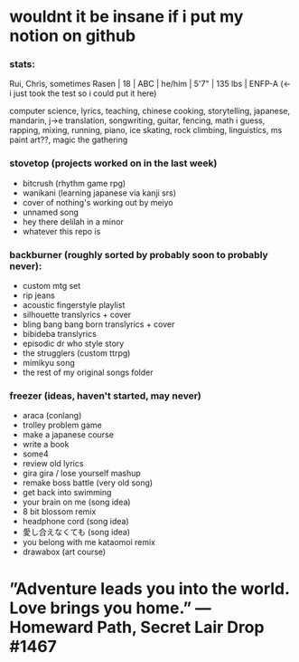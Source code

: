 # wouldnt it be insane if i put my notion on github

### stats:
Rui, Chris, sometimes Rasen | 18 | ABC | he/him | 5'7" | 135 lbs | ENFP-A (<- i just took the test so i could put it here)

computer science, lyrics, teaching, chinese cooking, storytelling, japanese, mandarin, j->e translation, songwriting, guitar, fencing, 
math i guess, rapping, mixing, running, piano, ice skating, rock climbing, linguistics, ms paint art??, magic the gathering

### stovetop (projects worked on in the last week)
- bitcrush (rhythm game rpg)
- wanikani (learning japanese via kanji srs)
- cover of nothing's working out by meiyo
- unnamed song
- hey there delilah in a minor
- whatever this repo is

### backburner (roughly sorted by probably soon to probably never):
- custom mtg set
- rip jeans
- acoustic fingerstyle playlist
- silhouette translyrics + cover
- bling bang bang born translyrics + cover
- bibideba translyrics
- episodic dr who style story
- the strugglers (custom ttrpg)
- mimikyu song
- the rest of my original songs folder

### freezer (ideas, haven't started, may never)
- araca (conlang)
- trolley problem game
- make a japanese course
- write a book
- some4
- review old lyrics
- gira gira / lose yourself mashup
- remake boss battle (very old song)
- get back into swimming
- your brain on me (song idea)
- 8 bit blossom remix
- headphone cord (song idea)
- 愛し合えなくても (song idea)
- you belong with me kataomoi remix
- drawabox (art course)

# ”Adventure leads you into the world. Love brings you home.” — Homeward Path, Secret Lair Drop #1467
